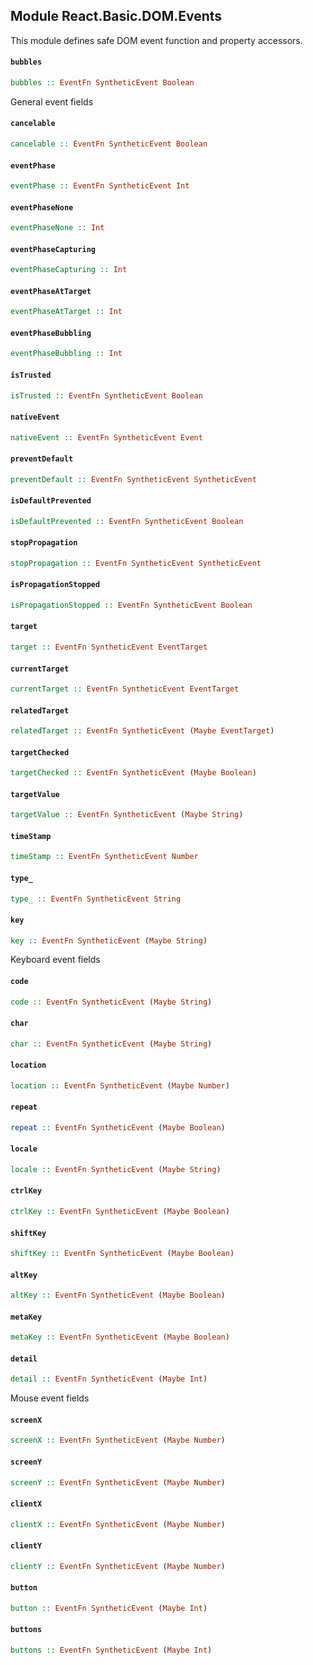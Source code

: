 ## Module React.Basic.DOM.Events

This module defines safe DOM event function and property accessors.

#### `bubbles`

``` purescript
bubbles :: EventFn SyntheticEvent Boolean
```

General event fields

#### `cancelable`

``` purescript
cancelable :: EventFn SyntheticEvent Boolean
```

#### `eventPhase`

``` purescript
eventPhase :: EventFn SyntheticEvent Int
```

#### `eventPhaseNone`

``` purescript
eventPhaseNone :: Int
```

#### `eventPhaseCapturing`

``` purescript
eventPhaseCapturing :: Int
```

#### `eventPhaseAtTarget`

``` purescript
eventPhaseAtTarget :: Int
```

#### `eventPhaseBubbling`

``` purescript
eventPhaseBubbling :: Int
```

#### `isTrusted`

``` purescript
isTrusted :: EventFn SyntheticEvent Boolean
```

#### `nativeEvent`

``` purescript
nativeEvent :: EventFn SyntheticEvent Event
```

#### `preventDefault`

``` purescript
preventDefault :: EventFn SyntheticEvent SyntheticEvent
```

#### `isDefaultPrevented`

``` purescript
isDefaultPrevented :: EventFn SyntheticEvent Boolean
```

#### `stopPropagation`

``` purescript
stopPropagation :: EventFn SyntheticEvent SyntheticEvent
```

#### `isPropagationStopped`

``` purescript
isPropagationStopped :: EventFn SyntheticEvent Boolean
```

#### `target`

``` purescript
target :: EventFn SyntheticEvent EventTarget
```

#### `currentTarget`

``` purescript
currentTarget :: EventFn SyntheticEvent EventTarget
```

#### `relatedTarget`

``` purescript
relatedTarget :: EventFn SyntheticEvent (Maybe EventTarget)
```

#### `targetChecked`

``` purescript
targetChecked :: EventFn SyntheticEvent (Maybe Boolean)
```

#### `targetValue`

``` purescript
targetValue :: EventFn SyntheticEvent (Maybe String)
```

#### `timeStamp`

``` purescript
timeStamp :: EventFn SyntheticEvent Number
```

#### `type_`

``` purescript
type_ :: EventFn SyntheticEvent String
```

#### `key`

``` purescript
key :: EventFn SyntheticEvent (Maybe String)
```

Keyboard event fields

#### `code`

``` purescript
code :: EventFn SyntheticEvent (Maybe String)
```

#### `char`

``` purescript
char :: EventFn SyntheticEvent (Maybe String)
```

#### `location`

``` purescript
location :: EventFn SyntheticEvent (Maybe Number)
```

#### `repeat`

``` purescript
repeat :: EventFn SyntheticEvent (Maybe Boolean)
```

#### `locale`

``` purescript
locale :: EventFn SyntheticEvent (Maybe String)
```

#### `ctrlKey`

``` purescript
ctrlKey :: EventFn SyntheticEvent (Maybe Boolean)
```

#### `shiftKey`

``` purescript
shiftKey :: EventFn SyntheticEvent (Maybe Boolean)
```

#### `altKey`

``` purescript
altKey :: EventFn SyntheticEvent (Maybe Boolean)
```

#### `metaKey`

``` purescript
metaKey :: EventFn SyntheticEvent (Maybe Boolean)
```

#### `detail`

``` purescript
detail :: EventFn SyntheticEvent (Maybe Int)
```

Mouse event fields

#### `screenX`

``` purescript
screenX :: EventFn SyntheticEvent (Maybe Number)
```

#### `screenY`

``` purescript
screenY :: EventFn SyntheticEvent (Maybe Number)
```

#### `clientX`

``` purescript
clientX :: EventFn SyntheticEvent (Maybe Number)
```

#### `clientY`

``` purescript
clientY :: EventFn SyntheticEvent (Maybe Number)
```

#### `button`

``` purescript
button :: EventFn SyntheticEvent (Maybe Int)
```

#### `buttons`

``` purescript
buttons :: EventFn SyntheticEvent (Maybe Int)
```


